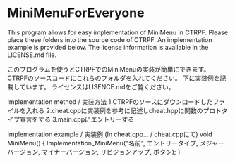 # MiniMenuForEveryone
This program allows for easy implementation of MiniMenu in CTRPF.
Please place these folders into the source code of CTRPF.
An implementation example is provided below.
The license information is available in the LICENSE.md file.

このプログラムを使うとCTRPFでのMiniMenuの実装が簡単にできます。
CTRPFのソースコードにこれらのフォルダを入れてください。
下に実装例を記載しています。
ライセンスはLISENCE.mdをご覧ください。

Implementation method / 実装方法
1.CTRPFのソースにダウンロードしたファイルを入れる
2.cheat.cppに実装例を参考に記述しcheat.hppに関数のプロトタイプ宣言をする
3.main.cppにエントリーする

Implementation example / 実装例 (In cheat.cpp... / cheat.cppにて)
void MiniMenu() {
  Implementation_MiniMenu("名前", エントリータイプ, メジャーバージョン, マイナーバージョン, リビジョンアップ, ボタン);
}

